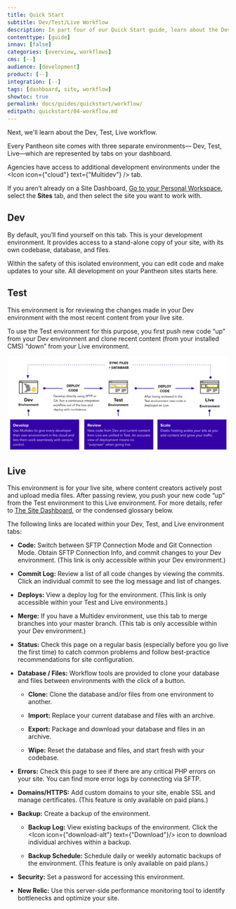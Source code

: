 ```yaml
---
title: Quick Start
subtitle: Dev/Test/Live Workflow
description: In part four of our Quick Start guide, learn about the Dev/Test/Live workflow.
contenttype: [guide]
innav: [false]
categories: [overview, workflows]
cms: [--]
audience: [development]
product: [--]
integration: [--]
tags: [dashboard, site, workflow]
showtoc: true
permalink: docs/guides/quickstart/workflow/
editpath: quickstart/04-workflow.md
---
```


Next, we'll learn about the Dev, Test, Live workflow.

Every Pantheon site comes with three separate environments— Dev, Test, Live—which are represented by tabs on your dashboard.

<Alert title="Note" type="info">

Agencies have access to additional development environments under the <Icon icon={"cloud"} text={"Multidev"} /> tab.

</Alert>

If you aren’t already on a Site Dashboard, [Go to your Personal Workspace](/guides/account-mgmt/workspace-sites-teams/workspaces#switch-between-workspaces), select the **Sites** tab, and then select the site you want to work with.

## <span class="glyphicons glyphicons-wrench"></span> Dev

By default, you’ll find yourself on this tab. This is your development environment. It provides access to a stand-alone copy of your site, with its own codebase, database, and files.

Within the safety of this isolated environment, you can edit code and make updates to your site. All development on your Pantheon sites starts here.

## <span class="glyphicons glyphicons-equalizer"></span> Test

This environment is for reviewing the changes made in your Dev environment with the most recent content from your live site.

To use the Test environment for this purpose, you first push new code “up” from your Dev environment and clone recent content (from your installed CMS) “down” from your Live environment.

![Pantheon Workflow](../../../images/code-workflow.png)

## <span class="glyphicons glyphicons-cardio"> </span> Live

This environment is for your live site, where content creators actively post and upload media files. After passing review, you push your new code “up” from the Test environment to this Live environment. For more details, refer to [The Site Dashboard](/guides/account-mgmt/workspace-sites-teams/sites), or the condensed glossary below.

The following links are located within your Dev, Test, and Live environment tabs:

- **Code:** Switch between SFTP Connection Mode and Git Connection Mode. Obtain SFTP Connection Info, and commit changes to your Dev environment. (This link is only accessible within your Dev environment.)

- **Commit Log:** Review a list of all code changes by viewing the commits. Click an individual commit to see the log message and list of changes.

- **Deploys:** View a deploy log for the environment. (This link is only accessible within your Test and Live environments.)

- **Merge:** If you have a Multidev environment, use this tab to merge branches into your master branch. (This tab is only accessible within your Dev environment.)

- **Status:** Check this page on a regular basis (especially before you go live the first time) to catch common problems and follow best-practice recommendations for site configuration.

- **Database / Files:** Workflow tools are provided to clone your database and files between environments with the click of a button.

  - **Clone:** Clone the database and/or files from one environment to another.

  - **Import:** Replace your current database and files with an archive.

  - **Export:** Package and download your database and files in an archive.

  - **Wipe:** Reset the database and files, and start fresh with your codebase.

- **Errors:** Check this page to see if there are any critical PHP errors on your site. You can find more error logs by connecting via SFTP.

- **Domains/HTTPS:** Add custom domains to your site, enable SSL and manage certificates. (This feature is only available on paid plans.)

- **Backup:** Create a backup of the environment.

  - **Backup Log:** View existing backups of the environment. Click the <Icon icon={"download-alt"} text={"Download"}/> icon to download individual archives within a backup.

  - **Backup Schedule:** Schedule daily or weekly automatic backups of the environment. (This feature is only available on paid plans.)

- **Security:** Set a password for accessing this environment.

- **New Relic:** Use this server-side performance monitoring tool to identify bottlenecks and optimize your site.